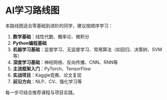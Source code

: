 # AI学习路线图

本路线图适合零基础到进阶的同学，建议按顺序学习：

1. **数学基础**：线性代数、概率论、微积分
2. **Python编程基础**
3. **机器学习基础**：监督学习、无监督学习、常用算法（如回归、决策树、SVM等）
4. **深度学习基础**：神经网络、反向传播、CNN、RNN等
5. **主流框架入门**：PyTorch、TensorFlow
6. **实战项目**：Kaggle竞赛、论文复现
7. **前沿方向**：NLP、CV、强化学习等

每一步可结合推荐课程与项目实践。
